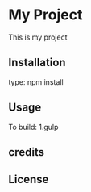 # My Project
This is my project
## Installation
 type: npm install
## Usage
To build:
1.gulp
## credits
## License
